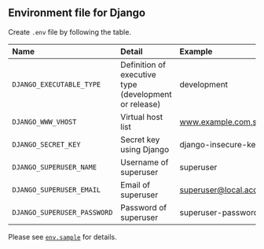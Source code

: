 ## Environment file for Django
Create `.env` file by following the table.

| Name | Detail | Example |
| :--- | :--- | :--- |
| `DJANGO_EXECUTABLE_TYPE` | Definition of executive type (development or release) | development |
| `DJANGO_WWW_VHOST` | Virtual host list | www.example.com,site1.example.com |
| `DJANGO_SECRET_KEY` | Secret key using Django | django-insecure-key |
| `DJANGO_SUPERUSER_NAME` | Username of superuser | superuser |
| `DJANGO_SUPERUSER_EMAIL` | Email of superuser | superuser@local.access |
| `DJANGO_SUPERUSER_PASSWORD` | Password of superuser | superuser-password |

Please see [`env.sample`](./env.sample) for details.